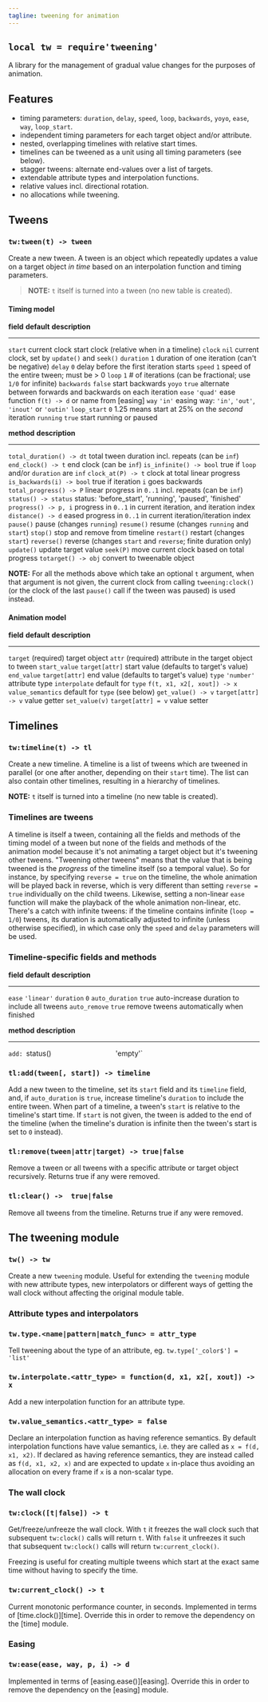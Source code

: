 ```yaml
---
tagline: tweening for animation
---
```


## `local tw = require'tweening'`

A library for the management of gradual value changes for the purposes of
animation.

## Features

  * timing parameters: `duration`, `delay`, `speed`, `loop`, `backwards`,
  `yoyo`, `ease`, `way`, `loop_start`.
  * independent timing parameters for each target object and/or attribute.
  * nested, overlapping timelines with relative start times.
  * timelines can be tweened as a unit using all timing parameters (see below).
  * stagger tweens: alternate end-values over a list of targets.
  * extendable attribute types and interpolation functions.
  * relative values incl. directional rotation.
  * no allocations while tweening.

## Tweens

### `tw:tween(t) -> tween`

Create a new tween. A tween is an object which repeatedly updates a value on
a target object _in time_ based on an interpolation function and timing
parameters.

> __NOTE:__ `t` itself is turned into a tween (no new table is created).

#### Timing model

__field__      __default__   __description__
-------------- ------------- -------------------------------------------------
`start`        current clock start clock (relative when in a timeline)
`clock`        `nil`         current clock, set by `update()` and `seek()`
`duration`     `1`           duration of one iteration (can't be negative)
`delay`        `0`           delay before the first iteration starts
`speed`        `1`           speed of the entire tween; must be > 0
`loop`         `1`           # of iterations (can be fractional; use `1/0` for infinite)
`backwards`    `false`       start backwards
`yoyo`         `true`        alternate between forwards and backwards on each iteration
`ease`         `'quad'`      ease function `f(t) -> d` or name from [easing]
`way`          `'in'`        easing way: `'in'`, `'out'`, `'inout'` or `'outin'`
`loop_start`   `0`           1.25 means start at 25% on the _second_ iteration
`running`      `true`        start running or paused

__method__                   __description__
---------------------------- --------------------------------------------------
`total_duration() -> dt`     total tween duration incl. repeats (can be `inf`)
`end_clock() -> t`           end clock (can be `inf`)
`is_infinite() -> bool`      true if `loop` and/or `duration` are `inf`
`clock_at(P) -> t`           clock at total linear progress
`is_backwards(i) -> bool`    true if iteration `i` goes backwards
`total_progress() -> P`      linear progress in `0..1` incl. repeats (can be `inf`)
`status() -> status`         status: 'before_start', 'running', 'paused', 'finished'
`progress() -> p, i`         progress in `0..1` in current iteration, and iteration index
`distance() -> d`            eased progress in `0..1` in current iteration/iteration index
`pause()`                    pause (changes `running`)
`resume()`                   resume (changes `running` and `start`)
`stop()`                     stop and remove from timeline
`restart()`                  restart (changes `start`)
`reverse()`                  reverse (changes `start` and `reverse`; finite duration only)
`update()`                   update target value
`seek(P)`                    move current clock based on total progress
`totarget() -> obj`          convert to tweenable object

__NOTE:__ For all the methods above which take an optional `t` argument,
when that argument is not given, the current clock from calling
`tweening:clock()` (or the clock of the last `pause()` call if the tween was
paused) is used instead.

#### Animation model

__field__          __default__         __description__
------------------ ------------------- ---------------------------------------
`target`           (required)          target object
`attr`             (required)          attribute in the target object to tween
`start_value`      `target[attr]`      start value (defaults to target's value)
`end_value`        `target[attr]`      end value (defaults to target's value)
`type`             `'number'`          attribute type
`interpolate`      default for `type`  `f(t, x1, x2[, xout]) -> x`
`value_semantics`  default for `type`  (see below)
`get_value() -> v` `target[attr] -> v` value getter
`set_value(v)`     `target[attr] = v`  value setter

## Timelines

### `tw:timeline(t) -> tl`

Create a new timeline. A timeline is a list of tweens which are tweened in
parallel (or one after another, depending on their `start` time). The list
can also contain other timelines, resulting in a hierarchy of timelines.

__NOTE:__ `t` itself is turned into a timeline (no new table is created).

### Timelines are tweens

A timeline is itself a tween, containing all the fields and methods of the
timing model of a tween but none of the fields and methods of the animation
model because it's not animating a target object but it's tweening other
tweens. "Tweening other tweens" means that the value that is being tweened
is the _progress_ of the timeline itself (so a temporal value). So for
instance, by specifying `reverse = true` on the timeline, the whole animation
will be played back in reverse, which is very different than setting
`reverse = true` individually on the child tweens. Likewise, setting a
non-linear `ease` function will make the playback of the whole animation
non-linear, etc. There's a catch with infinite tweens: if the timeline
contains infinite (`loop = 1/0`) tweens, its duration is automatically
adjusted to infinite (unless otherwise specified), in which case only the
`speed` and `delay` parameters will be used.

### Timeline-specific fields and methods

__field__       __default__ __description__
--------------- ----------- --------------------------------------------------
`ease`          `'linear'`
`duration`      `0`
`auto_duration` `true`      auto-increase duration to include all tweens
`auto_remove`   `true`      remove tweens automatically when finished

__method__                         __description__
--------------------------- --------------------------------------------------
`add:
`status()`                  `'empty'`

### `tl:add(tween[, start]) -> timeline`

Add a new tween to the timeline, set its `start` field and its `timeline`
field, and, if `auto_duration` is `true`, increase timeline's `duration`
to include the entire tween. When part of a timeline, a tween's `start`
is relative to the timeline's start time. If `start` is not given, the
tween is added to the end of the timeline (when the timeline's duration is
infinite then the tween's start is set to `0` instead).

### `tl:remove(tween|attr|target) -> true|false`

Remove a tween or all tweens with a specific attribute or target object
recursively. Returns true if any were removed.

### `tl:clear() ->  true|false`

Remove all tweens from the timeline. Returns true if any were removed.

## The tweening module

### `tw() -> tw`

Create a new `tweening` module. Useful for extending the `tweening` module
with new attribute types, new interpolators or different ways of getting the
wall clock without affecting the original module table.

### Attribute types and interpolators

### `tw.type.<name|pattern|match_func> = attr_type`

Tell tweening about the type of an attribute, eg.
`tw.type['_color$'] = 'list'`

### `tw.interpolate.<attr_type> = function(d, x1, x2[, xout]) -> x`

Add a new interpolation function for an attribute type.

### `tw.value_semantics.<attr_type> = false`

Declare an interpolation function as having reference semantics. By default
interpolation functions have value semantics, i.e. they are called as
`x = f(d, x1, x2)`. If declared as having reference semantics, they are
instead called as `f(d, x1, x2, x)` and are expected to update `x` in-place
thus avoiding an allocation on every frame if `x` is a non-scalar type.

### The wall clock

### `tw:clock([t|false]) -> t`

Get/freeze/unfreeze the wall clock. With `t` it freezes the wall clock such
that subsequent `tw:clock()` calls will return `t`. With `false` it unfreezes
it such that subsequent `tw:clock()` calls will return `tw:current_clock()`.

Freezing is useful for creating multiple tweens which start at the exact same
time without having to specify the time.

### `tw:current_clock() -> t`

Current monotonic performance counter, in seconds. Implemented in terms of
[time.clock()][time]. Override this in order to remove the dependency on the
[time] module.

### Easing

### `tw:ease(ease, way, p, i) -> d`

Implemented in terms of [easing.ease()][easing]. Override this in order to
remove the dependency on the [easing] module.
